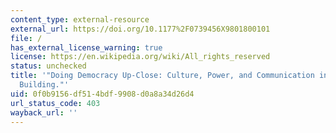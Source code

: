 ```yaml
---
content_type: external-resource
external_url: https://doi.org/10.1177%2F0739456X9801800101
file: /
has_external_license_warning: true
license: https://en.wikipedia.org/wiki/All_rights_reserved
status: unchecked
title: '"Doing Democracy Up-Close: Culture, Power, and Communication in Community
  Building."'
uid: 0f0b9156-df51-4bdf-9908-d0a8a34d26d4
url_status_code: 403
wayback_url: ''
---
```

